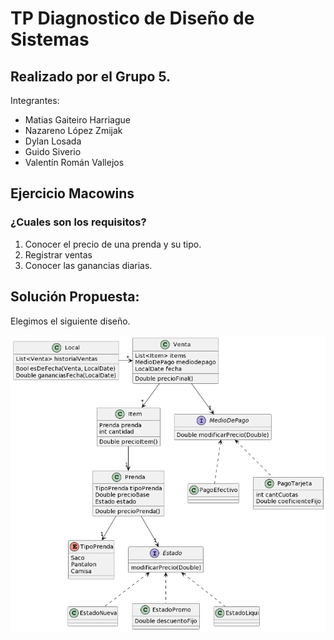 # TP Diagnostico de Diseño de Sistemas

## Realizado por el Grupo 5. 
Integrantes:
* Matias Gaiteiro Harriague
* Nazareno López Zmijak
* Dylan Losada
* Guido Siverio
* Valentín Román Vallejos

## Ejercicio Macowins

### ¿Cuales son los requisitos?

1. Conocer el precio de una prenda y su tipo.
2. Registrar ventas
3. Conocer las ganancias diarias.

## Solución Propuesta:

Elegimos el siguiente diseño.

![UMLDiagram.png](Resolucion_Valen%2FclassDiagram.png)


